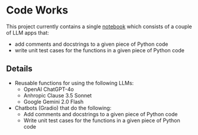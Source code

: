 # Code Works
This project currently contains a single [notebook](code_works.ipynb) which consists of a couple of LLM apps that:
- add comments and docstrings to a given piece of Python code
- write unit test cases for the functions in a given piece of Python code

## Details
- Reusable functions for using the following LLMs:
  - OpenAI ChatGPT-4o
  - Anhropic Clause 3.5 Sonnet
  - Google Gemini 2.0 Flash
- Chatbots (Gradio) that do the following:
  - Add comments and docstrings to a given piece of Python code
  - Write unit test cases for the functions in a given piece of Python code

